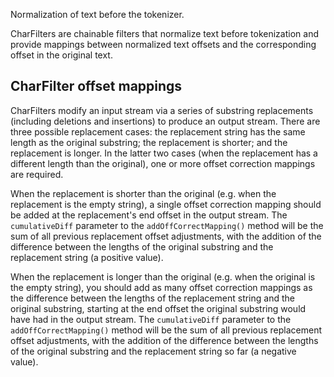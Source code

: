 ﻿<!--
 Licensed to the Apache Software Foundation (ASF) under one or more
 contributor license agreements.  See the NOTICE file distributed with
 this work for additional information regarding copyright ownership.
 The ASF licenses this file to You under the Apache License, Version 2.0
 (the "License"); you may not use this file except in compliance with
 the License.  You may obtain a copy of the License at

     http://www.apache.org/licenses/LICENSE-2.0

 Unless required by applicable law or agreed to in writing, software
 distributed under the License is distributed on an "AS IS" BASIS,
 WITHOUT WARRANTIES OR CONDITIONS OF ANY KIND, either express or implied.
 See the License for the specific language governing permissions and
 limitations under the License.
-->

 Normalization of text before the tokenizer. 

 CharFilters are chainable filters that normalize text before tokenization and provide mappings between normalized text offsets and the corresponding offset in the original text. 

<h2>CharFilter offset mappings</h2>

 CharFilters modify an input stream via a series of substring replacements (including deletions and insertions) to produce an output stream. There are three possible replacement cases: the replacement string has the same length as the original substring; the replacement is shorter; and the replacement is longer. In the latter two cases (when the replacement has a different length than the original), one or more offset correction mappings are required. 

 When the replacement is shorter than the original (e.g. when the replacement is the empty string), a single offset correction mapping should be added at the replacement's end offset in the output stream. The `cumulativeDiff` parameter to the `addOffCorrectMapping()` method will be the sum of all previous replacement offset adjustments, with the addition of the difference between the lengths of the original substring and the replacement string (a positive value). 

 When the replacement is longer than the original (e.g. when the original is the empty string), you should add as many offset correction mappings as the difference between the lengths of the replacement string and the original substring, starting at the end offset the original substring would have had in the output stream. The `cumulativeDiff` parameter to the `addOffCorrectMapping()` method will be the sum of all previous replacement offset adjustments, with the addition of the difference between the lengths of the original substring and the replacement string so far (a negative value). 